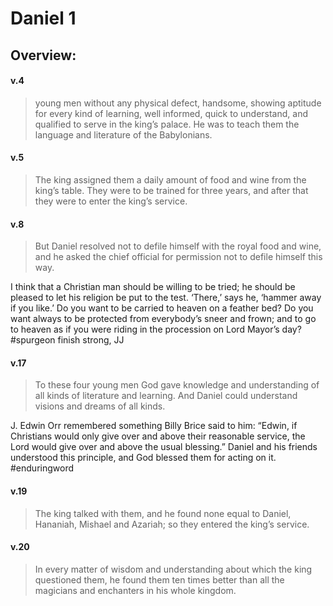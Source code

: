 # Daniel 1

## Overview:


#### v.4
>young men without any physical defect, handsome, showing aptitude for every kind of learning, well informed, quick to understand, and qualified to serve in the king’s palace. He was to teach them the language and literature of the Babylonians.

#### v.5
>The king assigned them a daily amount of food and wine from the king’s table. They were to be trained for three years, and after that they were to enter the king’s service.

#### v.8
>But Daniel resolved not to defile himself with the royal food and wine, and he asked the chief official for permission not to defile himself this way.

I think that a Christian man should be willing to be tried; he should be pleased to let his religion be put to the test. ‘There,’ says he, ‘hammer away if you like.’ Do you want to be carried to heaven on a feather bed? Do you want always to be protected from everybody’s sneer and frown; and to go to heaven as if you were riding in the procession on Lord Mayor’s day?
#spurgeon finish strong, JJ

#### v.17
>To these four young men God gave knowledge and understanding of all kinds of literature and learning. And Daniel could understand visions and dreams of all kinds.

J. Edwin Orr remembered something Billy Brice said to him: “Edwin, if Christians would only give over and above their reasonable service, the Lord would give over and above the usual blessing.” Daniel and his friends understood this principle, and God blessed them for acting on it.
#enduringword 

#### v.19
>The king talked with them, and he found none equal to Daniel, Hananiah, Mishael and Azariah; so they entered the king’s service.

#### v.20
>In every matter of wisdom and understanding about which the king questioned them, he found them ten times better than all the magicians and enchanters in his whole kingdom.



